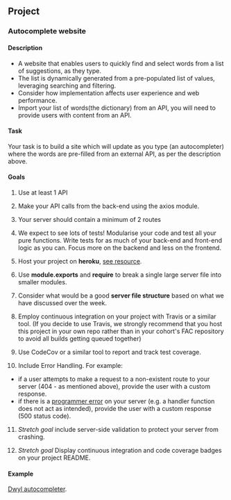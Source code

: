 ## Project

### Autocomplete website

#### Description

- A website that enables users to quickly find and select words from a list of suggestions, as they type.
- The list is dynamically generated from a pre-populated list of values, leveraging searching and filtering.
- Consider how implementation affects user experience and web performance.
- Import your list of words(the dictionary) from an API, you will need to provide users with content from an API. 

#### Task

Your task is to build a site which will update as you type (an autocompleter) where the words are pre-filled from an external API, as per the description above.

#### Goals

1. Use at least 1 API 

2. Make your API calls from the back-end using the axios module.

3. Your server should contain a minimum of 2 routes

4. We expect to see lots of tests! Modularise your code and test all your pure functions. Write tests for as much of your back-end and front-end logic as you can. Focus more on the backend and less on the frontend.

5. Host your project on **heroku**, [see resource](https://devcenter.heroku.com/articles/getting-started-with-nodejs#introduction).

6. Use **module.exports** and **require** to break a single large server file into smaller modules.

7. Consider what would be a good **server file structure** based on what we have discussed over the week.

8. Employ continuous integration on your project with Travis or a similar tool. (If you decide to use Travis, we strongly recommend that you host this project in your own repo rather than in your cohort's FAC repository to avoid all builds getting queued together)

9. Use CodeCov or a similar tool to report and track test coverage.

10. Include Error Handling. For example:
  - if a user attempts to make a request to a non-existent route to your server (404 - as mentioned above), provide the user with a custom response.    
  - if there is a [programmer error](https://github.com/foundersandcoders/error-handling-workshop#kinds-of-errors) on your server (e.g. a handler function does not act as intended), provide the user with a custom response (500 status code).

11. *Stretch goal* include server-side validation to protect your server from crashing.

12. *Stretch goal* Display continuous integration and code coverage badges on your project README. 

#### Example

[Dwyl autocompleter](https://github.com/dwyl/autocomplete).

